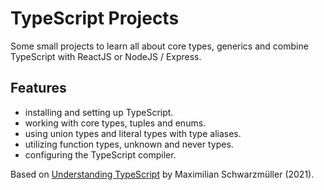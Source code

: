 # TypeScript Projects

Some small projects to learn all about core types, generics and combine TypeScript with ReactJS or NodeJS / Express.

## Features

- installing and setting up TypeScript.
- working with core types, tuples and enums.
- using union types and literal types with type aliases.
- utilizing function types, unknown and never types.
- configuring the TypeScript compiler.

Based on [Understanding TypeScript](https://www.udemy.com/course/understanding-typescript/) by Maximilian Schwarzmüller (2021).
